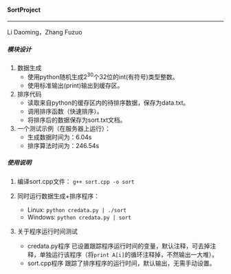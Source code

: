 #### SortProject

-------

Li Daoming，Zhang Fuzuo



##### 模块设计

1. 数据生成
   - 使用python随机生成$2^{30}$个32位的int(有符号)类型整数。
   - 使用标准输出(print)输出到缓存区。
2. 排序代码
   - 读取来自python的缓存区内的待排序数据，保存为data.txt。
   - 调用排序函数（快速排序）。
   - 将排序后的数据保存为sort.txt文档。
3. 一个测试示例（在服务器上运行）：
   - 生成数据时间为：6.04s
   - 排序算法时间为：246.54s


##### 使用说明

1. 编译sort.cpp文件： `g++ sort.cpp -o sort`
2. 同时运行数据生成+排序程序：
    - Linux: `python credata.py | ./sort`
    - Windows: `python credata.py | sort`
    
3. 关于程序运行时间测试
   - credata.py程序
   已设置跟踪程序运行时间的变量，默认注释，可去掉注释，单独运行该程序（将`print A[i]`的循环注释掉，不然输出一大堆）。
   - sort.cpp程序
   跟踪了排序程序的运行时间，默认输出，无需手动设置。
   
